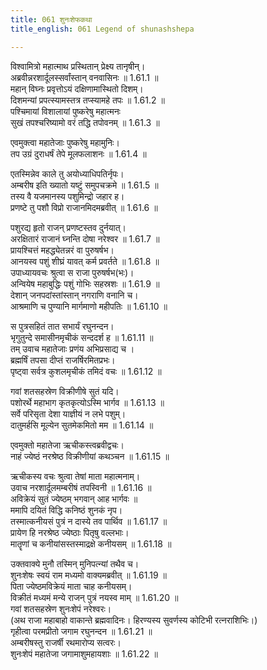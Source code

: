 ```yaml
---
title: 061 शुनःशेफकथा
title_english: 061 Legend of shunashshepa

---
```

विश्वामित्रो महात्माथ प्रस्थितान् प्रेक्ष्य तानृषीन्।  
अब्रवीन्नरशार्दूलस्सर्वांस्तान् वनवासिनः ॥ 1.61.1 ॥   
महान् विघ्नः प्रवृत्तोऽयं दक्षिणामास्थितो दिशम्।  
दिशमन्यां प्रपत्स्यामस्तत्र तप्स्यामहे तपः ॥ 1.61.2 ॥   
पश्चिमायां विशालायां पुष्करेषु महात्मनः  
सुखं तपश्चरिष्यामो वरं तद्धि तपोवनम् ॥ 1.61.3 ॥   

एवमुक्त्वा महातेजाः पुष्करेषु महामुनिः।  
तप उग्रं दुराधर्षं तेपे मूलफलाशनः ॥ 1.61.4 ॥   

एतस्मिन्नेव काले तु अयोध्याधिपतिर्नृपः।  
अम्बरीष इति ख्यातो यष्टुं समुपचक्रमे ॥ 1.61.5 ॥   
तस्य वै यजमानस्य पशुमिन्द्रो जहार ह।  
प्रणष्टे तु पशौ विप्रो राजानमिदमब्रवीत् ॥ 1.61.6 ॥   

पशुरद्य हृतो राजन् प्रणष्टस्तव दुर्नयात्।  
अरक्षितारं राजानं घ्नन्ति दोषा नरेश्वर ॥ 1.61.7 ॥   
प्रायश्चित्तं महद्ध्येतन्नरं वा पुरुषर्षभ।  
आनयस्व पशुं शीघ्रं यावत् कर्म प्रवर्तते ॥ 1.61.8 ॥   
उपाध्यायवचः श्रुत्वा स राजा पुरुषर्षभ(भः)।  
अन्वियेष महाबुद्धिः पशुं गोभिः सहस्रशः ॥ 1.61.9 ॥   
देशान् जनपदांस्तांस्तान् नगराणि वनानि च।  
आश्रमाणि च पुण्यानि मार्गमाणो महीपतिः ॥ 1.61.10 ॥   

स पुत्रसहितं तात सभार्यं रघुनन्दन।  
भृगुतुन्दे समासीनमृचीकं सन्ददर्श ह ॥ 1.61.11 ॥   
तम् उवाच महातेजाः प्रणंय अभिप्रसाद्य च ।  
ब्रह्मर्षिं तपसा दीप्तं राजर्षिरमितप्रभः।  
पृष्ट्वा सर्वत्र कुशलमृचीकं तमिदं वचः ॥ 1.61.12 ॥   

गवां शतसहस्रेण विक्रीणीषे सुतं यदि।  
पशोरर्थे महाभाग कृतकृत्योऽस्मि भार्गव ॥ 1.61.13 ॥   
सर्वे परिसृता देशा याज्ञीयं न लभे पशुम्।  
दातुमर्हसि मूल्येन सुतमेकमितो मम ॥ 1.61.14 ॥   

एवमुक्तो महातेजा ऋचीकस्त्वब्रवीद्वचः।  
नाहं ज्येष्ठं नरश्रेष्ठ विक्रीणीयां कथञ्चन ॥ 1.61.15 ॥   

ऋचीकस्य वचः श्रुत्वा तेषां माता महात्मनाम्।  
उवाच नरशार्दूलमम्बरीषं तपस्विनी ॥ 1.61.16 ॥   
अविक्रेयं सुतं ज्येष्ठम् भगवान् आह भार्गवः ॥    
ममापि दयितं विद्धि कनिष्ठं शुनकं नृप।  
तस्मात्कनीयसं पुत्रं न दास्ये तव पार्थिव ॥ 1.61.17 ॥   
प्रायेण हि नरश्रेष्ठ ज्येष्ठाः पितृषु वल्लभाः।  
मातॄणां च कनीयांसस्तस्माद्रक्षे कनीयसम् ॥ 1.61.18 ॥   

उक्तवाक्ये मुनौ तस्मिन् मुनिपत्न्यां तथैव च।  
शुनःशेषः स्वयं राम मध्यमो वाक्यमब्रवीत् ॥ 1.61.19 ॥   
पिता ज्येष्ठमविक्रेयं माता चाह कनीयसम्।  
विक्रीतं मध्यमं मन्ये राजन् पुत्रं नयस्व माम् ॥ 1.61.20 ॥   
गवां शतसहस्रेण शुनःशेपं नरेश्वरः।  
(अथ राजा महाबाहो वाकान्ते ब्रह्मवादिनः।
हिरण्यस्य सुवर्णस्य कोटिभी रत्नराशिभिः।)  
गृहीत्वा परमप्रीतो जगाम रघुनन्दन ॥ 1.61.21 ॥   
अम्बरीषस्तु राजर्षी रथमारोप्य सत्वरः।  
शुनःशेपं महातेजा जगामाशुमहायशाः ॥ 1.61.22 ॥   